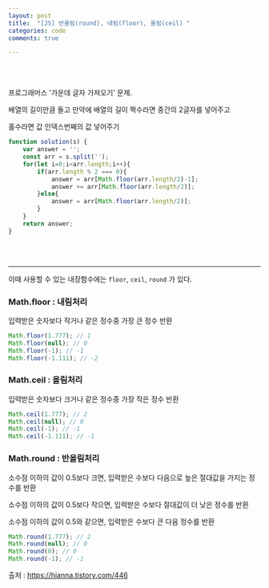 ```yaml
---
layout: post
title:  "[JS] 반올림(round), 내림(floor), 올림(ceil) "
categories: code
comments: true

---
```




<br>

<br>

프로그래머스 '가운데 글자 가져오기' 문제.



배열의 길이만큼 돌고 만약에 배열의 길이 짝수라면 중간의 2글자를 넣어주고

홀수라면 값 인덱스번째의 값 넣어주기

~~~js
function solution(s) {
    var answer = '';
    const arr = s.split('');
    for(let i=0;i<arr.length;i++){
        if(arr.length % 2 === 0){
            answer = arr[Math.floor(arr.length/2)-1];
            answer += arr[Math.floor(arr.length/2)];
        }else{
            answer = arr[Math.floor(arr.length/2)];
        }
    }
    return answer;
}
~~~



<br>

<br>

---

이때 사용할 수 있는 내장함수에는 `floor`, `ceil`, `round` 가 있다.

### Math.floor : 내림처리

입력받은 숫자보다 작거나 같은 정수중 가장 큰 정수 반환

~~~js
Math.floor(1.777); // 1
Math.floor(null); // 0
Math.floor(-1); // -1
Math.floor(-1.111); // -2
~~~



### Math.ceil : 올림처리

입력받은 숫자보다 크거나 같은 정수중 가장 작은 정수 반환

~~~js
Math.ceil(1.777); // 2
Math.ceil(null); // 0
Math.ceil(-1); // -1
Math.ceil(-1.111); // -1
~~~



### Math.round : 반올림처리

소수점 이하의 값이 0.5보다 크면, 입력받은 수보다 다음으로 높은 절대값을 가지는 정수를 반환

소수점 이하의 값이 0.5보다 작으면, 입력받은 수보다 절대값이 더 낮은 정수를 반환

소수점 이하의 값이 0.5와 같으면, 입력받은 수보다 큰 다음 정수를 반환

~~~js
Math.round(1.777); // 2
Math.round(null); // 0
Math.round(0); // 0
Math.round(-1); // -1
~~~





출처 : https://hianna.tistory.com/446

<br>

<br>



<br>

<br>



<br>

<br>

 





 

